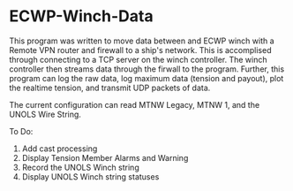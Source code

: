# ECWP-Winch-Data
This program was written to move data between and ECWP winch with a Remote VPN router and firewall to a ship's network. This is accomplised through connecting to a TCP server on the winch controller. The winch controller then streams data through the firwall to the program. Further, this program can log the raw data, log maximum data (tension and payout),  plot the realtime tension, and transmit UDP packets of data.

The current configuration can read MTNW Legacy, MTNW 1, and the UNOLS Wire String.

To Do:
1) Add cast processing
2) Display Tension Member Alarms and Warning
3) Record the UNOLS Winch string
4) Display UNOLS Winch string statuses

